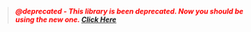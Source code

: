 
<style>p{color:red;}</style>
> ***@deprecated - This library is been deprecated. Now you should be using the new one. [Click Here](https://github.com/cbdr/cut "Cut")***

